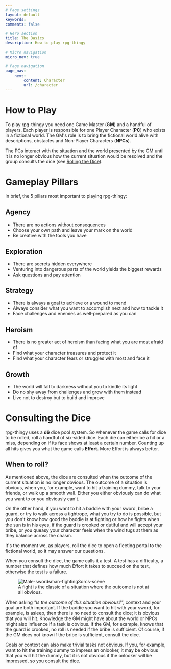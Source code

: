 ```yaml
---
# Page settings
layout: default
keywords:
comments: false

# Hero section
title: The Basics
description: How to play rpg-thingy

# Micro navigation
micro_nav: true

# Page navigation
page_nav:
    next:
        content: Character
        url: /character
---
```


# How to Play

To play rpg-thingy you need one Game Master (**GM**) and a handful of players. Each player is responsible for one Player Character (**PC**) who exists in a fictional world. The GM's role is to bring the fictional world alive with descriptions, obstacles and Non-Player Characters (**NPCs**).

The PCs interact with the situation and the world presented by the GM until it is no longer obvious how the current situation would be resolved and the group consults the dice (see [Rolling the Dice](#rolling-the-dice)).

# Gameplay Pillars

In brief, the 5 pillars most important to playing rpg-thingy:

## Agency

- There are no actions without consequences
- Choose your own path and leave your mark on the world
- Be creative with the tools you have

## Exploration

- There are secrets hidden everywhere
- Venturing into dangerous parts of the world yields the biggest rewards
- Ask questions and pay attention

## Strategy

- There is always a goal to achieve or a wound to mend
- Always consider what you want to accomplish next and how to tackle it
- Face challenges and enemies as well-prepared as you can

## Heroism

- There is no greater act of heroism than facing what you are most afraid of
- Find what your character treasures and protect it
- Find what your character fears or struggles with most and face it

## Growth

- The world will fall to darkness without you to kindle its light
- Do no shy away from challenges and grow with them instead
- Live not to destroy but to build and improve




# Consulting the Dice

rpg-thingy uses a **d6** dice pool system. So whenever the game calls for dice to be rolled, roll a handful of six-sided dice. Each die can either be a hit or a miss, depending on if its face shows at least a certain number. Counting up all hits gives you what the game calls **Effort.** More Effort is always better.

## When to roll?

As mentioned above, the dice are consulted when the outcome of the current situation is no longer obvious. The outcome of a situation is obvious, when you, for example, want to hit a training dummy, talk to your friends, or walk up a smooth wall. Either you either obviously can do what you want to or you obviously can't.

On the other hand, if you want to hit a baddie with your sword, bribe a guard, or try to walk across a tightrope, what you try to do is possible, but you don't know how good the baddie is at fighting or how he fights when the sun is in his eyes, if the guard is crooked or dutiful and will accept your bribe, or you queasy your character feels when the wind tugs at them as they balance across the chasm.

It's the moment we, as players, roll the dice to open a fleeting portal to the fictional world, so it may answer our questions.

When you consult the dice, the game calls it a test. A test has a difficulty, a number that defines how much Effort it takes to succeed on the test, otherwise the test is a failure.

<figure>
  <img src="http://www.creightonbroadhurst.com/wp-content/uploads/2014/10/FantasyClipInks-WR-1-10-Male-swordsman-fighting3orcs-scene7inch-300dpi-NXPowerLite-Copy.jpg" alt="Male-swordsman-fighting3orcs-scene">
  <figcaption>A fight is the classic of a situation where the outcome is not at all obvious.</figcaption>
</figure>

When asking _"Is the outcome of this situation obvious?",_ context and your goal are both important. If the baddie you want to hit with your sword, for example, is asleep, then there is no need to consult the dice; it is obvious that you will hit. Knowledge the GM might have about the world or NPCs might also influence if a task is obvious. If the GM, for example, knows that the guard is crooked, no roll is needed if the bribe is sufficient. Of course, if the GM does not know if the bribe is sufficient, consult the dice.

Goals or context can also make trivial tasks not obvious. If you, for example, want to hit the training dummy to impress an onlooker, it may be obvious that you will hit the dummy, but it is not obvious if the onlooker will be impressed, so you consult the dice.
